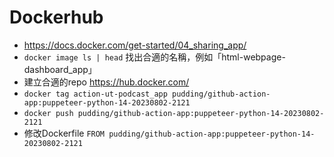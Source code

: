# Dockerhub

- https://docs.docker.com/get-started/04_sharing_app/
- `docker image ls | head` 找出合適的名稱，例如「html-webpage-dashboard_app」
- 建立合適的repo https://hub.docker.com/
- `docker tag action-ut-podcast_app pudding/github-action-app:puppeteer-python-14-20230802-2121`
- `docker push pudding/github-action-app:puppeteer-python-14-20230802-2121`
- 修改Dockerfile `FROM pudding/github-action-app:puppeteer-python-14-20230802-2121`